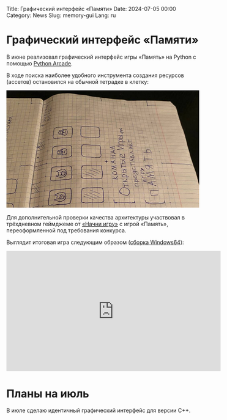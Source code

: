 Title: Графический интерфейс «Памяти»
Date: 2024-07-05 00:00
Category: News
Slug: memory-gui
Lang: ru

# Графический интерфейс «Памяти»

В июне реализовал графический интерфейс игры «Память» на Python с помощью [Python Arcade][arcade].

В ходе поиска наиболее удобного инструмента создания ресурсов (ассетов) остановился на
обычной тетрадке в клетку:

![Текстура в тетрадке][ntex]

Для дополнительной проверки качества архитектуры участвовал в трёхдневном геймджеме
от [«Начни игру»][jam] с игрой «Память», переоформленной под
требования конкурса.

Выглядит итоговая игра следующим образом ([сборка Windows64][w64]):

<iframe width="560" height="315" src="https://www.youtube.com/embed/yd9vS62Ypro?si=iJcEKH6Vj1yRudvK" title="YouTube video player" frameborder="0" allow="accelerometer; autoplay; clipboard-write; encrypted-media; gyroscope; picture-in-picture; web-share" referrerpolicy="strict-origin-when-cross-origin" allowfullscreen></iframe>

# Планы на июль

В июле сделаю идентичный графический интерфейс для версии C++.

[arcade]: https://arcade.academy
[w64]: https://ims.cr5.space/app/p/4FvJS4fk/Вредные-продукты/about
[ntex]: ../../images/2024_memory-gui_notebook.jpg
[jam]: https://dtf.ru/games/2783053-nachni-igru-ocenka-videorolikov
